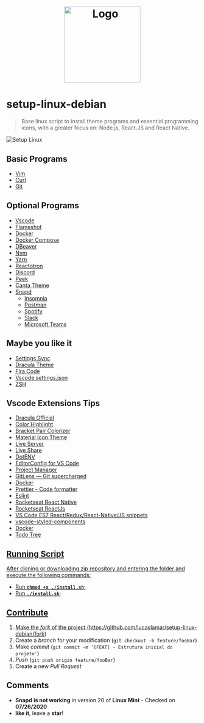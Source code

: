  <!-- Futuras Extensões -->
  <!-- <li><a href=""></li> -->

<h1 align="center">
  <img alt="Logo" title="Logo " src="assets/linux.png" width="200px" />
</h1>

# setup-linux-debian
> Base linux script to install theme programs and essential programming icons, with a greater focus on: Node.js, React.JS and React Native.

![Setup Linux](assets/demo.gif)

 ## Basic Programs <Mandatory>

 <ul>
  <li><a href="https://www.vim.org/download.php">Vim</a></li>
  <li><a href="https://curl.haxx.se/download.html">Curl</a></a></li>
  <li><a href="https://git-scm.com/download/linux"> Git </a></li>
 </ul>

## Optional Programs <You can choose via Whiptail>

<ul>
    <li> <a href="https://code.visualstudio.com/"> Vscode </a></li>
    <li> <a href="https://flameshot.js.org/#/">Flameshot</a></li>
    <li> <a href="https://www.docker.com/get-started"> Docker </a> </li>
    <li> <a href="https://docs.docker.com/compose/"> Docker Compose </a> </li>
    <li> <a href="https://dbeaver.io/">DBeaver</a></li>
    <li> <a href="https://github.com/nvm-sh/nvm"> Nvm </a></li>
    <li> <a href="https://yarnpkg.com/en/docs/getting-started">Yarn</a> </li>
    <li> <a href="https://github.com/infinitered/reactotron">Reactotron</a> </li>
    <li> <a href="https://discordapp.com/">Discord</a> </li>
    <li> <a href="https://github.com/phw/peek">Peek</a> </li>
    <li> <a href="https://github.com/vinceliuice/Canta-theme/">Canta Theme </a> </li>
    <li><a href="https://snapcraft.io/store"> Snapd </a>
      <ul>    
      <li> <a href="https://support.insomnia.rest/article/23-installation#ubuntu">Insomnia</a> </li>    
      <li> <a href="https://postman.com">Postman</a> </li>    
      <li> <a href="https://www.spotify.com/br/download/linux/"> Spotify </a> </li>    
      <li> <a href="https://slack.com/intl/pt-br/downloads/linux"> Slack </a> </li>    
      <li> <a href="https://snapcraft.io/teams"> Microsoft Teams </a> </li>    
    </ul>
</ul>

 ## Maybe you like it <NOT in the script>
<ul>
  <li><a href="https://code.visualstudio.com/docs/editor/settings-sync">Settings Sync</a></li>
  <li><a href="https://draculatheme.com/">Dracula Theme</a></li>
  <li><a href="https://github.com/tonsky/FiraCode">Fira Code</a></li>
  <li><a href="https://gist.github.com/diego3g/b1b189063d21b96d6144ca896755be64">Vscode settings.json</li>
  <li><a href="https://www.notion.so/Configurando-o-Terminal-c3dcaf4c54a241228288b513c4e936b4">ZSH</a></li>
</ul>



## Vscode Extensions Tips <Settings Sync>
<ul>
  <li><a href="https://marketplace.visualstudio.com/items?itemName=dracula-theme.theme-dracula">Dracula Official</li>
  <li><a href="https://marketplace.visualstudio.com/items?itemName=naumovs.color-highlight">Color Highlight</li>
  <li><a href="https://marketplace.visualstudio.com/items?itemName=CoenraadS.bracket-pair-colorizer">Bracket Pair Colorizer</li>
  <li><a href="https://marketplace.visualstudio.com/items?itemName=PKief.material-icon-theme">Material Icon Theme</li> 
  <li><a href="https://marketplace.visualstudio.com/items?itemName=ritwickdey.LiveServer">Live Server</li>    
  <li><a href="https://marketplace.visualstudio.com/items?itemName=MS-vsliveshare.vsliveshare">Live Share</li>
  <li><a href="https://marketplace.visualstudio.com/items?itemName=mikestead.dotenv">DotENV</li>
  <li><a href="https://marketplace.visualstudio.com/items?itemName=EditorConfig.EditorConfig">EditorConfig for VS Code</li>
  <li><a href="https://marketplace.visualstudio.com/items?itemName=alefragnani.project-manager">Project Manager</li>
  <li><a href="https://marketplace.visualstudio.com/items?itemName=eamodio.gitlens">GitLens — Git supercharged</li>
  <li><a href="">Docker</li>
  <li><a href="https://marketplace.visualstudio.com/items?itemName=esbenp.prettier-vscode">Prettier - Code formatter</li>
  <li><a href="https://marketplace.visualstudio.com/items?itemName=dbaeumer.vscode-eslint">Eslint</li>
  <li><a href="https://marketplace.visualstudio.com/items?itemName=rocketseat.RocketseatReactNative">Rocketseat React Native</li>
  <li><a href="https://marketplace.visualstudio.com/items?itemName=rocketseat.RocketseatReactJS">Rocketseat ReactJs</li>
  <li><a href="https://marketplace.visualstudio.com/items?itemName=dsznajder.es7-react-js-snippets">VS Code ES7 React/Redux/React-Native/JS snippets</li>
  <li><a href="https://marketplace.visualstudio.com/items?itemName=jpoissonnier.vscode-styled-components">vscode-styled-components</li>
  <li><a href="https://marketplace.visualstudio.com/items?itemName=ms-azuretools.vscode-docker">Docker</li>
  <li><a href="https://marketplace.visualstudio.com/items?itemName=Gruntfuggly.todo-tree">Todo Tree</li>
</ul>

## Running Script

After cloning or downloading zip repository and entering the folder and execute the following commands:
- Run **`chmod +x ./install.sh`**;
- Run **`./install.sh`**;

## Contribute

1. Make the _fork_ of the project (<https://github.com/lucaslamar/setup-linux-debian/fork>)
2. Create a _branch_ for your modification (`git checkout -b feature/fooBar`)
3. Make _commit_ (`git commit -m '[FEAT] - Estrutura inicial do projeto'`)
4. _Push_ (`git push origin feature/fooBar`)
5. Create a new _Pull Request_

## Comments

- **Snapd** **is not working** in version 20 of **Linux Mint** - Checked on **07/26/2020**
- **like it**, leave a **star**!